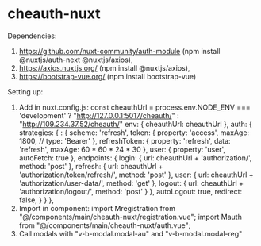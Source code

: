 # cheauth-nuxt

Dependencies: 
1. https://github.com/nuxt-community/auth-module
    (npm install @nuxtjs/auth-next @nuxtjs/axios),
2. https://axios.nuxtjs.org/
    (npm install @nuxtjs/axios),
3. https://bootstrap-vue.org/
    (npm install bootstrap-vue)


Setting up:
1.  Add in nuxt.config.js:
        const cheauthUrl = process.env.NODE_ENV === 'development' ? "http://127.0.0.1:5017/cheauth/" : "http://109.234.37.52/cheauth/"
        env: {
            cheauthUrl: cheauthUrl
        },
        auth: {
            strategies: {
                <NAME>: {
                    scheme: 'refresh',
                    token: {
                        property: 'access',
                        maxAge: 1800,
                        // type: 'Bearer'
                    },
                    refreshToken: {
                        property: 'refresh',
                        data: 'refresh',
                        maxAge: 60 * 60 * 24 * 30
                    },
                    user: {
                        property: 'user',
                        autoFetch: true
                    },
                    endpoints: {
                        login: { url: cheauthUrl + 'authorization/', method: 'post' },
                        refresh: { url: cheauthUrl + 'authorization/token/refresh/', method: 'post' },
                        user: { url: cheauthUrl + 'authorization/user-data/', method: 'get' },
                        logout: { url: cheauthUrl + 'authorization/logout/', method: 'post' }
                    },
                    autoLogout: true,
                    redirect: false,
                }
            }
        },
2.  Import in component:
        import Mregistration from "@/components/main/cheauth-nuxt/registration.vue";
        import Mauth from "@/components/main/cheauth-nuxt/auth.vue";
3.  Call modals with "v-b-modal.modal-au" and "v-b-modal.modal-reg"
